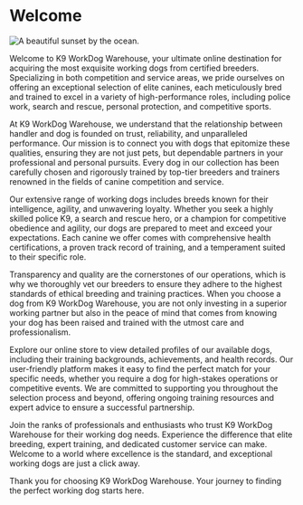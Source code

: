 # Welcome
![A beautiful sunset by the ocean.](/images/sunset.jpg "A beautiful sunset by the ocean.")

Welcome to K9 WorkDog Warehouse, your ultimate online destination for acquiring the most exquisite working dogs from certified breeders. Specializing in both competition and service areas, we pride ourselves on offering an exceptional selection of elite canines, each meticulously bred and trained to excel in a variety of high-performance roles, including police work, search and rescue, personal protection, and competitive sports.

At K9 WorkDog Warehouse, we understand that the relationship between handler and dog is founded on trust, reliability, and unparalleled performance. Our mission is to connect you with dogs that epitomize these qualities, ensuring they are not just pets, but dependable partners in your professional and personal pursuits. Every dog in our collection has been carefully chosen and rigorously trained by top-tier breeders and trainers renowned in the fields of canine competition and service.

Our extensive range of working dogs includes breeds known for their intelligence, agility, and unwavering loyalty. Whether you seek a highly skilled police K9, a search and rescue hero, or a champion for competitive obedience and agility, our dogs are prepared to meet and exceed your expectations. Each canine we offer comes with comprehensive health certifications, a proven track record of training, and a temperament suited to their specific role.

Transparency and quality are the cornerstones of our operations, which is why we thoroughly vet our breeders to ensure they adhere to the highest standards of ethical breeding and training practices. When you choose a dog from K9 WorkDog Warehouse, you are not only investing in a superior working partner but also in the peace of mind that comes from knowing your dog has been raised and trained with the utmost care and professionalism.

Explore our online store to view detailed profiles of our available dogs, including their training backgrounds, achievements, and health records. Our user-friendly platform makes it easy to find the perfect match for your specific needs, whether you require a dog for high-stakes operations or competitive events. We are committed to supporting you throughout the selection process and beyond, offering ongoing training resources and expert advice to ensure a successful partnership.

Join the ranks of professionals and enthusiasts who trust K9 WorkDog Warehouse for their working dog needs. Experience the difference that elite breeding, expert training, and dedicated customer service can make. Welcome to a world where excellence is the standard, and exceptional working dogs are just a click away.

Thank you for choosing K9 WorkDog Warehouse. Your journey to finding the perfect working dog starts here.